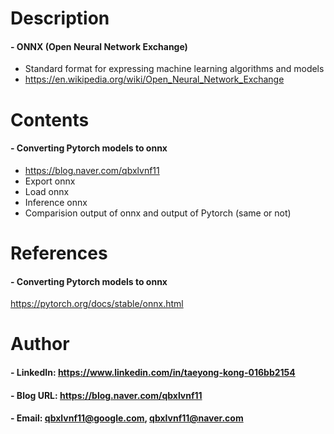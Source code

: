 

Description
=============

#### - ONNX (Open Neural Network Exchange)
  - Standard format for expressing machine learning algorithms and models
  - https://en.wikipedia.org/wiki/Open_Neural_Network_Exchange

Contents
=============
#### - Converting Pytorch models to onnx
  - https://blog.naver.com/qbxlvnf11
  - Export onnx
  - Load onnx
  - Inference onnx
  - Comparision output of onnx and output of Pytorch (same or not)

References
=============

#### - Converting Pytorch models to onnx

https://pytorch.org/docs/stable/onnx.html

Author
=============

#### - LinkedIn: https://www.linkedin.com/in/taeyong-kong-016bb2154

#### - Blog URL: https://blog.naver.com/qbxlvnf11

#### - Email: qbxlvnf11@google.com, qbxlvnf11@naver.com

